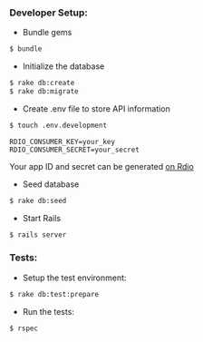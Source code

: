 ### Developer Setup:
* Bundle gems

```bash
$ bundle
```

* Initialize the database

```bash
$ rake db:create
$ rake db:migrate
```

* Create .env file to store API information

```bash
$ touch .env.development
```
    RDIO_CONSUMER_KEY=your_key
    RDIO_CONSUMER_SECRET=your_secret

Your app ID and secret can be generated [on Rdio](http://developer.rdio.com/apps/register)

* Seed database

```bash
$ rake db:seed
```
* Start Rails

```bash
$ rails server
```

### Tests:
* Setup the test environment:

```bash
$ rake db:test:prepare
```

* Run the tests:

```bash
$ rspec
```
